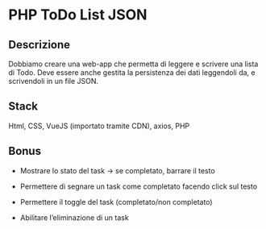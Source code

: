 # PHP ToDo List JSON


## Descrizione
Dobbiamo creare una web-app che permetta di leggere e scrivere una lista di Todo.
Deve essere anche gestita la persistenza dei dati leggendoli da, e scrivendoli in un file JSON.

## Stack
Html, CSS, VueJS (importato tramite CDN), axios, PHP

## Bonus
- Mostrare lo stato del task → se completato, barrare il testo

- Permettere di segnare un task come completato facendo click sul testo
- Permettere il toggle del task (completato/non completato)
- Abilitare l’eliminazione di un task